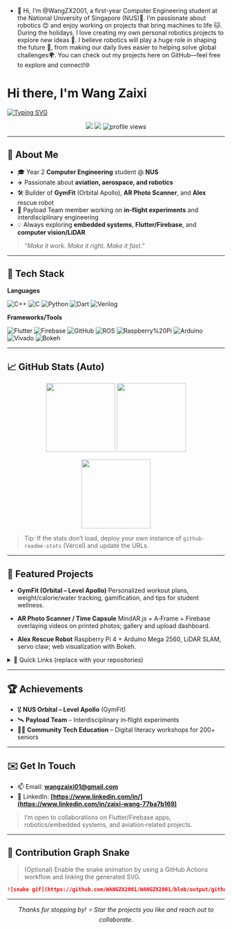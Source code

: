 - 👋 Hi, I’m @WangZX2001, a first-year Computer Engineering student at the National University of Singapore (NUS)🌱.  I’m passionate about robotics 😊 and enjoy working on projects that bring machines to life 🐱. During the holidays, I love creating my own personal robotics projects to explore new ideas 🤙. I believe robotics will play a huge role in shaping the future 🤖, from making our daily lives easier to helping solve global challenges🌍. You can check out my projects here on GitHub—feel free to explore and connect!🌐

<!---
WangZX2001/WangZX2001 is a ✨ special ✨ repository because its `README.md` (this file) appears on your GitHub profile.
You can click the Preview link to take a look at your changes.
--->
# Hi there, I'm Wang Zaixi

[![Typing SVG](https://readme-typing-svg.demolab.com?font=Fira+Code\&weight=600\&size=26\&pause=900\&center=true\&vCenter=true\&width=800\&lines=Welcome+to+my+GitHub!;Computer+Engineering+@+NUS;Aerospace+%26+Robotics+Enthusiast;Flutter+%7C+Firebase+%7C+C%2B%2B+%7C+Verilog;Always+building+%26+learning)](https://git.io/typing-svg)

<p align="center">
  <a href="mailto:wangzaixi01@gmail.com"><img src="https://img.shields.io/badge/Email-Contact-informational?style=for-the-badge&logo=gmail" /></a>
  <a href="https://www.linkedin.com/in/zaixi-wang-77ba7b169/"><img src="https://img.shields.io/badge/LinkedIn-Connect-blue?style=for-the-badge&logo=linkedin" /></a>
  <img src="https://komarev.com/ghpvc/?username=WangZX2001&style=for-the-badge" alt="profile views"/>
</p>

---

## 🚀 About Me

* 🎓 Year 2 **Computer Engineering** student @ **NUS**
* ✈️ Passionate about **aviation, aerospace, and robotics**
* 🛠️ Builder of **GymFit** (Orbital Apollo), **AR Photo Scanner**, and **Alex** rescue robot
* 🧪 Payload Team member working on **in‑flight experiments** and interdisciplinary engineering
* 💡 Always exploring **embedded systems**, **Flutter/Firebase**, and **computer vision/LiDAR**

> *“Make it work. Make it right. Make it fast.”*

---

## 🧰 Tech Stack

**Languages**

![C++](https://img.shields.io/badge/C%2B%2B-00599C?logo=c%2B%2B\&logoColor=white)
![C](https://img.shields.io/badge/C-283593?logo=c\&logoColor=white)
![Python](https://img.shields.io/badge/Python-3776AB?logo=python\&logoColor=white)
![Dart](https://img.shields.io/badge/Dart-0175C2?logo=dart\&logoColor=white)
![Verilog](https://img.shields.io/badge/Verilog-8A2BE2)

**Frameworks/Tools**

![Flutter](https://img.shields.io/badge/Flutter-02569B?logo=flutter\&logoColor=white)
![Firebase](https://img.shields.io/badge/Firebase-039BE5?logo=firebase\&logoColor=white)
![GitHub](https://img.shields.io/badge/GitHub-181717?logo=github\&logoColor=white)
![ROS](https://img.shields.io/badge/ROS-22314E?logo=ros\&logoColor=white)
![Raspberry%20Pi](https://img.shields.io/badge/Raspberry%20Pi-C51A4A?logo=raspberrypi\&logoColor=white)
![Arduino](https://img.shields.io/badge/Arduino-00979D?logo=arduino\&logoColor=white)
![Vivado](https://img.shields.io/badge/Xilinx%20Vivado-CC0000)
![Bokeh](https://img.shields.io/badge/Bokeh-1F77B4)

---

## 📈 GitHub Stats (Auto)

<p align="center">
  <img height="160" src="https://github-readme-stats.vercel.app/api?username=WangZX2001&show_icons=true&count_private=true&hide_border=true" />
  <img height="160" src="https://github-readme-streak-stats.herokuapp.com?user=WangZX2001&hide_border=true" />
</p>

<p align="center">
  <img height="160" src="https://github-readme-stats.vercel.app/api/top-langs/?username=WANGZX2001&layout=compact&hide_border=true" />
</p>

> Tip: If the stats don’t load, deploy your own instance of `github-readme-stats` (Vercel) and update the URLs.

---

## 🧪 Featured Projects

* **GymFit (Orbital – Level Apollo)**
  Personalized workout plans, weight/calorie/water tracking, gamification, and tips for student wellness.

* **AR Photo Scanner / Time Capsule**
  MindAR.js + A‑Frame + Firebase overlaying videos on printed photos; gallery and upload dashboard.

* **Alex Rescue Robot**
  Raspberry Pi 4 + Arduino Mega 2560, LiDAR SLAM, servo claw; web visualization with Bokeh.

<details>
  <summary>📌 Quick Links (replace with your repositories)</summary>

* 🔗 [GymFit Repository](https://github.com/WANGZX2001/gymfit)

</details>

---

## 🏆 Achievements

* 🎖️ **NUS Orbital – Level Apollo** (GymFit)
* 🛰️ **Payload Team** – Interdisciplinary in‑flight experiments
* 🧑‍🏫 **Community Tech Education** – Digital literacy workshops for 200+ seniors

---

## ✉️ Get In Touch

* 📫 Email: **wangzaixi01@gmail.com**
* 💼 LinkedIn: **[https://www.linkedin.com/in/](https://www.linkedin.com/in/zaixi-wang-77ba7b169)**

> I’m open to collaborations on Flutter/Firebase apps, robotics/embedded systems, and aviation‑related projects.

---

## 🐍 Contribution Graph Snake

> (Optional) Enable the snake animation by using a GitHub Actions workflow and linking the generated SVG.

```md
![snake gif](https://github.com/WANGZX2001/WANGZX2001/blob/output/github-contribution-grid-snake.svg)
```

---
<p align="center">
  <i>Thanks for stopping by! ⭐ Star the projects you like and reach out to collaborate.</i>
</p>
